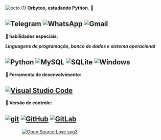 ![octo (1)](https://user-images.githubusercontent.com/104036619/164893455-88137fcd-0cfc-4927-b518-0d8c94d8d87e.gif) **Orbytoo, estudando Python.** 🌱 

![Telegram](https://img.shields.io/badge/Telegram-2CA5E0?style=for-the-badge&logo=telegram&logoColor=white) ![WhatsApp](https://img.shields.io/badge/WhatsApp-25D366?style=for-the-badge&logo=whatsapp&logoColor=white) ![Gmail](https://img.shields.io/badge/Gmail-D14836?style=for-the-badge&logo=gmail&logoColor=white) 
---
**🚀 habilidades especiais:**

**_Linguagens de programação, banco de dados e sistema operacional_**

![Python](https://img.shields.io/badge/Python-3776AB?style=for-the-badge&logo=python&logoColor=powderblue) ![MySQL](https://img.shields.io/badge/MySQL-00000F?style=for-the-badge&logo=mysql&logoColor=powderblue) ![SQLite](https://img.shields.io/badge/SQLite-07405E?style=for-the-badge&logo=sqlite&logoColor=powderblue)
![Windows](https://img.shields.io/badge/Windows-0078D6?style=for-the-badge&logo=windows&logoColor=white)
---
**🚀 Ferramenta de desenvolvimento:**

[![Visual Studio Code](https://badgen.net/badge/icon/visualstudio?icon=visualstudio&label)](https://code.visualstudio.com/)
---
**🐙 Versão de controle:**
 
[![git](https://img.shields.io/badge/--F05032?logo=git&logoColor=ffffff)](http://git-scm.com/) [![GitHub](https://img.shields.io/badge/--181717?logo=github&logoColor=ffffff)](https://github.com/) [![GitLab](https://badgen.net/badge/icon/gitlab?icon=gitlab&label)](https://https://gitlab.com/)
---
ㅤㅤㅤㅤ[![Open Source Love svg3](https://badges.frapsoft.com/os/v3/open-source.svg?v=103)](https://github.com/ellerbrock/open-source-badges/)
